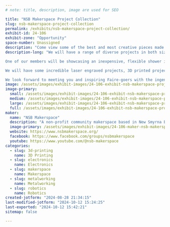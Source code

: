 ```yaml
---
# note: title, description, image are used for SEO

title: "NSB Makerspace Project Collection"
slug: nsb-makerspace-project-collection
permalink: /exhibits/nsb-makerspace-project-collection/
exhibit-id: 24-106
exhibit-zone: "Opportunity"
space-number: Unassigned
description: "Come view some of the best and most creative pieces made by our members through the year."
description-long: "We will have a range of diverse projects in both size and scope completed through classes and hobby work from our youngest Maker Scouts to our seasoned makers from throughout the year. 

One of our members will be showcasing an inexpensive, flexible shower installation (no one will get wet!). 

We will have some incredible laser engraved projects, 3D printed projects, wood-turning projects, aquaponics installations and more, all created by our members. 

We look forward to meeting you and inspiring Faire-goers with the ingenuity of our membership!"
image: /assets/images/exhibit-images/24-106-exhibit-nsb-makerspace-project-collection-dave-large.jpg
image-primary: 
  small: /assets/images/exhibit-images/24-106-exhibit-nsb-makerspace-project-collection-dave-small.jpg
  medium: /assets/images/exhibit-images/24-106-exhibit-nsb-makerspace-project-collection-dave-medium.jpg
  large: /assets/images/exhibit-images/24-106-exhibit-nsb-makerspace-project-collection-dave-large.jpg
  full: /assets/images/exhibit-images/24-106-exhibit-nsb-makerspace-project-collection-dave-full.jpg
maker: 
  name: "NSB Makerspace"
  description: "A non-profit community makerspace based in New Smyrna Beach, primarily focused on education through a variety of STEM classes. Projects have ranged from copper roses to 3D design & printing classes. We were founded in 2016 as a Raspberry Pi for Beginners Club and have grown over the last 8 years into a multifaceted community creation and learning space. "
  image-primary: /assets/images/exhibit-images/24-106-maker-nsb-makerspace-project-collection-logo-transparent-background-medium.png
  website: https://www.nsbmakerspace.org/
  facebook: https://www.facebook.com/groups/nsbmakerspace
  youtube: https://www.youtube.com/@nsb-makerspace
categories: 
  - slug: 3d-printing
    name: 3D Printing
  - slug: electronics
    name: Electronics
  - slug: makerspace
    name: Makerspace
  - slug: metalworking
    name: Metalworking
  - slug: robotics
    name: Robotics
created-jotform: "2024-08-28 21:34:15"
last-modified-jotform: "2024-10-12 15:24:25"
last-exported: "2024-10-12 15:42:21"
sitemap: false

---
```


